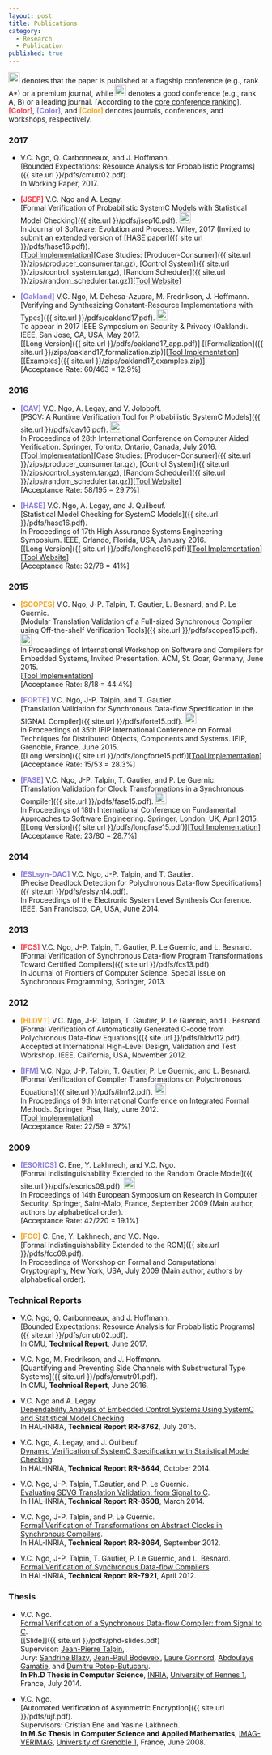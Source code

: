 ```yaml
---
layout: post
title: Publications
category:
  - Research
  - Publication
published: true
---
```

<img src="{{ site.url }}/img/best_q.png" alt="Flagship conference" style="width:22px;height:22px;"> denotes that the paper is published at a flagship conference (e.g., rank A*) or a premium journal, while <img src="{{ site.url }}/img/good_q.png" alt="Good conference" style="width:22px;height:22px;"> denotes a good conference (e.g., rank A, B) or a leading journal. [According to the [core conference ranking](http://portal.core.edu.au/conf-ranks/)]. <b style="color: #F83E4B;">[Color]</b>, <b style="color: #8d7edc;">[Color]</b>, and <b style="color: #F5A623;">[Color]</b> denotes journals, conferences, and workshops, respectively. 

### 2017
* V.C. Ngo, Q. Carbonneaux, and J. Hoffmann.  
[Bounded Expectations: Resource Analysis for Probabilistic Programs]({{ site.url }}/pdfs/cmutr02.pdf).  
In Working Paper, 2017.

* <b style="color: #F83E4B;">[JSEP]</b> V.C. Ngo and A. Legay.   
[Formal Verification of Probabilistic SystemC Models with Statistical Model Checking]({{ site.url }}/pdfs/jsep16.pdf). <img src="{{ site.url }}/img/good_q.png" alt="Leading journal" style="width:22px;height:22px;">  
In Journal of Software: Evolution and Process. Wiley, 2017 (Invited to submit an extended version of [HASE paper]({{ site.url }}/pdfs/hase16.pdf)).  
[[Tool Implementation](https://github.com/channgo2203/PSCV)][Case Studies: [Producer-Consumer]({{ site.url }}/zips/producer_consumer.tar.gz), [Control System]({{ site.url }}/zips/control_system.tar.gz), [Random Scheduler]({{ site.url }}/zips/random_scheduler.tar.gz)][[Tool Website](https://project.inria.fr/pscv/)]

* <b style="color: #8d7edc;">[Oakland]</b> V.C. Ngo, M. Dehesa-Azuara, M. Fredrikson, J. Hoffmann.  
[Verifying and Synthesizing Constant-Resource Implementations with Types]({{ site.url }}/pdfs/oakland17.pdf). <img src="{{ site.url }}/img/best_q.png" alt="Flagship conference" style="width:22px;height:22px;">    
To appear in 2017 IEEE Symposium on Security & Privacy (Oakland). IEEE, San Jose, CA, USA, May 2017.  
[[Long Version]({{ site.url }}/pdfs/oakland17_app.pdf)] [[Formalization]({{ site.url }}/zips/oakland17_formalization.zip)][[Tool Implementation](http://www.raml.co/code.html)]  [[Examples]({{ site.url }}/zips/oakland17_examples.zip)]  
[Acceptance Rate: 60/463 = 12.9%]

### 2016
* <b style="color: #8d7edc;">[CAV]</b> V.C. Ngo, A. Legay, and V. Joloboff.  
[PSCV: A Runtime Verification Tool for Probabilistic SystemC Models]({{ site.url }}/pdfs/cav16.pdf). <img src="{{ site.url }}/img/best_q.png" alt="Flagship conference" style="width:22px;height:22px;">    
In Proceedings of 28th International Conference on Computer Aided Verification. Springer, Toronto, Ontario, Canada, July 2016.  
[[Tool Implementation](https://github.com/channgo2203/PSCV)][Case Studies: [Producer-Consumer]({{ site.url }}/zips/producer_consumer.tar.gz), [Control System]({{ site.url }}/zips/control_system.tar.gz), [Random Scheduler]({{ site.url }}/zips/random_scheduler.tar.gz)][[Tool Website](https://project.inria.fr/pscv/)]  
[Acceptance Rate: 58/195 = 29.7%]

* <b style="color: #8d7edc;">[HASE]</b> V.C. Ngo, A. Legay, and J. Quilbeuf.  
[Statistical Model Checking for SystemC Models]({{ site.url }}/pdfs/hase16.pdf).  
In Proceedings of 17th High Assurance Systems Engineering Symposium. IEEE, Orlando, Florida, USA, January 2016.  
[[Long Version]({{ site.url }}/pdfs/longhase16.pdf)][[Tool Implementation](https://github.com/channgo2203/PSCV)][[Tool Website](https://project.inria.fr/pscv/)]  
[Acceptance Rate: 32/78 = 41%]

### 2015
* <b style="color: #F5A623;">[SCOPES]</b> V.C. Ngo, J-P. Talpin, T. Gautier, L. Besnard, and P. Le Guernic.  
[Modular Translation Validation of a Full-sized Synchronous Compiler using Off-the-shelf Verification Tools]({{ site.url }}/pdfs/scopes15.pdf). <img src="{{ site.url }}/img/good_q.png" alt="Good conference" style="width:22px;height:22px;">    
In Proceedings of International Workshop on Software and Compilers for Embedded Systems, Invited Presentation. ACM, St. Goar, Germany, June 2015.  
[[Tool Implementation](https://github.com/channgo2203/sigcert)]  
[Acceptance Rate: 8/18 = 44.4%]

* <b style="color: #8d7edc;">[FORTE]</b> V.C. Ngo, J-P. Talpin, and T. Gautier.  
[Translation Validation for Synchronous Data-flow Specification in the SIGNAL Compiler]({{ site.url }}/pdfs/forte15.pdf). <img src="{{ site.url }}/img/good_q.png" alt="Good conference" style="width:22px;height:22px;">    
In Proceedings of 35th IFIP International Conference on Formal Techniques for Distributed Objects, Components and Systems. IFIP, Grenoble, France, June 2015.  
[[Long Version]({{ site.url }}/pdfs/longforte15.pdf)][[Tool Implementation](https://github.com/channgo2203/sigcert)]  
[Acceptance Rate: 15/53 = 28.3%]

* <b style="color: #8d7edc;">[FASE]</b> V.C. Ngo, J-P. Talpin, T. Gautier, and P. Le Guernic.  
[Translation Validation for Clock Transformations in a Synchronous Compiler]({{ site.url }}/pdfs/fase15.pdf). <img src="{{ site.url }}/img/good_q.png" alt="Good conference" style="width:22px;height:22px;">    
In Proceedings of 18th International Conference on Fundamental Approaches to Software Engineering. Springer, London, UK, April 2015.  
[[Long Version]({{ site.url }}/pdfs/longfase15.pdf)][[Tool Implementation](https://github.com/channgo2203/sigcert)]  
[Acceptance Rate: 23/80 = 28.7%]

### 2014
* <b style="color: #8d7edc;">[ESLsyn-DAC]</b> V.C. Ngo, J-P. Talpin, and T. Gautier.  
[Precise Deadlock Detection for Polychronous Data-flow Specifications]({{ site.url }}/pdfs/eslsyn14.pdf).  
In Proceedings of the Electronic System Level Synthesis Conference. IEEE, San Francisco, CA, USA, June 2014.
<!---
[Acceptance Rate: 8/? = ?%]
-->

### 2013
* <b style="color: #F83E4B;">[FCS]</b> V.C. Ngo, J-P. Talpin, T. Gautier, P. Le Guernic, and L. Besnard.  
[Formal Verification of Synchronous Data-flow Program Transformations Toward Certified Compilers]({{ site.url }}/pdfs/fcs13.pdf).  
In Journal of Frontiers of Computer Science. Special Issue on Synchronous Programming, Springer, 2013.

### 2012
* <b style="color: #F5A623;">[HLDVT]</b> V.C. Ngo, J-P. Talpin, T. Gautier, P. Le Guernic, and L. Besnard.  
[Formal Verification of Automatically Generated C-code from Polychronous Data-flow Equations]({{ site.url }}/pdfs/hldvt12.pdf).  
Accepted at International High-Level Design, Validation and Test Workshop. IEEE, California, USA, November 2012.

* <b style="color: #8d7edc;">[IFM]</b> V.C. Ngo, J-P. Talpin, T. Gautier, P. Le Guernic,  and L. Besnard.  
[Formal Verification of Compiler Transformations on Polychronous Equations]({{ site.url }}/pdfs/ifm12.pdf). <img src="{{ site.url }}/img/good_q.png" alt="Good conference" style="width:22px;height:22px;">    
In Proceedings of 9th International Conference on Integrated Formal Methods. Springer, Pisa, Italy, June 2012.  
[[Tool Implementation](https://github.com/channgo2203/SigCV)]  
[Acceptance Rate: 22/59 = 37%]

### 2009
* <b style="color: #8d7edc;">[ESORICS]</b> C. Ene, Y. Lakhnech, and V.C. Ngo.  
[Formal Indistinguishability Extended to the Random Oracle Model]({{ site.url }}/pdfs/esorics09.pdf). <img src="{{ site.url }}/img/good_q.png" alt="Good conference" style="width:22px;height:22px;">    
In Proceedings of 14th European Symposium on Research in Computer Security. Springer, Saint-Malo, France, September 2009 (Main author, authors by alphabetical order).  
[Acceptance Rate: 42/220 = 19.1%]

* <b style="color: #F5A623;">[FCC]</b> C. Ene, Y. Lakhnech, and V.C. Ngo.  
[Formal Indistinguishability Extended to the ROM]({{ site.url }}/pdfs/fcc09.pdf).  
In Proceedings of Workshop on Formal and Computational Cryptography, New York, USA, July 2009 (Main author, authors by alphabetical order).

### Technical Reports
* V.C. Ngo, Q. Carbonneaux, and J. Hoffmann.  
[Bounded Expectations: Resource Analysis for Probabilistic Programs]({{ site.url }}/pdfs/cmutr02.pdf).  
In CMU, **Technical Report**, June 2017.

* V.C. Ngo, M. Fredrikson, and J. Hoffmann.  
[Quantifying and Preventing Side Channels with Substructural Type Systems]({{ site.url }}/pdfs/cmutr01.pdf).  
In CMU, **Technical Report**, June 2016.

* V.C. Ngo and A. Legay.  
[Dependability Analysis of Embedded Control Systems Using SystemC and Statistical Model Checking](https://hal.archives-ouvertes.fr/hal-01180996).  
In HAL-INRIA, **Technical Report RR-8762**, July 2015.

* V.C. Ngo, A. Legay, and J. Quilbeuf.  
[Dynamic Verification of SystemC Specification with Statistical Model Checking](https://hal.inria.fr/hal-01089742).  
In HAL-INRIA, **Technical Report RR-8644**, October 2014.

* V.C. Ngo, J-P. Talpin, T.Gautier, and P. Le Guernic.  
[Evaluating SDVG Translation Validation: from Signal to C](http://hal.inria.fr/hal-00962430).  
In HAL-INRIA, **Technical Report RR-8508**, March 2014.

* V.C. Ngo, J-P. Talpin, and P. Le Guernic.  
[Formal Verification of Transformations on Abstract Clocks in Synchronous Compilers](http://hal.inria.fr/hal-00730926).  
In HAL-INRIA, **Technical Report RR-8064**, September 2012.

* V.C. Ngo, J-P. Talpin, T. Gautier, P. Le Guernic, and L. Besnard.  
[Formal Verification of Synchronous Data-flow Compilers](http://hal.inria.fr/hal-00685633).  
In HAL-INRIA, **Technical Report RR-7921**, April 2012.

### Thesis
* V.C. Ngo.  
[Formal Verification of a Synchronous Data-flow Compiler: from Signal to C](https://ecm.univ-rennes1.fr/nuxeo/site/esupversions/e10492b5-206a-42fa-b643-e752dac5a750).  
[[Slide]]({{ site.url }}/pdfs/phd-slides.pdf)    
Supervisor: [Jean-Pierre Talpin](http://www.irisa.fr/prive/talpin/),  
Jury: [Sandrine Blazy](http://www.irisa.fr/celtique/blazy/), [Jean-Paul Bodeveix](https://www.irit.fr/~Jean-Paul.Bodeveix/), [Laure Gonnord](http://laure.gonnord.org/pro/), [Abdoulaye Gamatie](http://www.lirmm.fr/~gamatie/), and [Dumitru Potop-Butucaru](https://who.rocq.inria.fr/Dumitru.Potop_Butucaru/).  
**In Ph.D Thesis in Computer Science**, [INRIA](http://www.inria.fr/en/), [University of Rennes 1](https://www.univ-rennes1.fr/english/), France, July 2014.

* V.C. Ngo.  
[Automated Verification of Asymmetric Encryption]({{ site.url }}/pdfs/ujf.pdf).  
Supervisors: Cristian Ene and Yasine Lakhnech.  
**In M.Sc Thesis in Computer Science and Applied Mathematics**, [IMAG-VERIMAG](http://www-verimag.imag.fr), [University of Grenoble 1](https://www.ujf-grenoble.fr/?language=en), France, June 2008.
